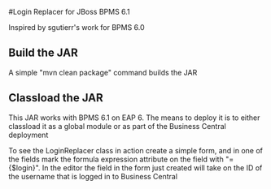#Login Replacer for JBoss BPMS 6.1 

Inspired by sgutierr's work for BPMS 6.0

Build the JAR
--------------

A simple "mvn clean package" command builds the JAR

Classload the JAR
-----------------

This JAR works with BPMS 6.1 on EAP 6. The means to deploy it is to either classload it as a global module or as part of the Business Central deployment

To see the LoginReplacer class in action create a simple form, and in one of the fields mark the formula expression attribute on the field with "={$login}". In the editor the field in the form just created will take on the ID of the username that is logged in to Business Central


